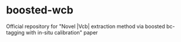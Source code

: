 # boosted-wcb
Official repository for "Novel |Vcb| extraction method via boosted bc-tagging with in-situ calibration" paper

